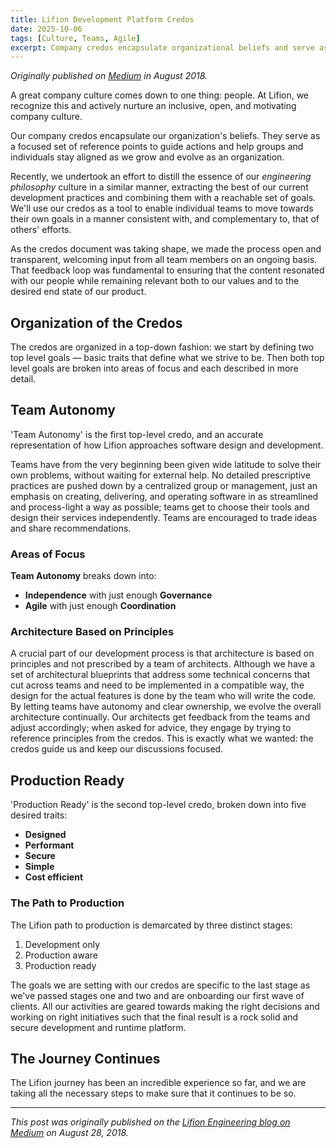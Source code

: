 ```yaml
---
title: Lifion Development Platform Credos
date: 2025-10-06
tags: [Culture, Teams, Agile]
excerpt: Company credos encapsulate organizational beliefs and serve as reference points to guide actions. Here's how we distilled our engineering philosophy into principles that enable teams to move autonomously while staying aligned.
---
```


*Originally published on [Medium](https://medium.com/lifion-engineering/slide-deck-e3321768ea6e) in August 2018.*

A great company culture comes down to one thing: people. At Lifion, we recognize this and actively nurture an inclusive, open, and motivating company culture.

Our company credos encapsulate our organization's beliefs. They serve as a focused set of reference points to guide actions and help groups and individuals stay aligned as we grow and evolve as an organization.

Recently, we undertook an effort to distill the essence of our *engineering philosophy* culture in a similar manner, extracting the best of our current development practices and combining them with a reachable set of goals. We'll use our credos as a tool to enable individual teams to move towards their own goals in a manner consistent with, and complementary to, that of others' efforts.

As the credos document was taking shape, we made the process open and transparent, welcoming input from all team members on an ongoing basis. That feedback loop was fundamental to ensuring that the content resonated with our people while remaining relevant both to our values and to the desired end state of our product.

## Organization of the Credos

The credos are organized in a top-down fashion: we start by defining two top level goals — basic traits that define what we strive to be. Then both top level goals are broken into areas of focus and each described in more detail.

## Team Autonomy

'Team Autonomy' is the first top-level credo, and an accurate representation of how Lifion approaches software design and development.

Teams have from the very beginning been given wide latitude to solve their own problems, without waiting for external help. No detailed prescriptive practices are pushed down by a centralized group or management, just an emphasis on creating, delivering, and operating software in as streamlined and process-light a way as possible; teams get to choose their tools and design their services independently. Teams are encouraged to trade ideas and share recommendations.

### Areas of Focus

**Team Autonomy** breaks down into:

- **Independence** with just enough **Governance**
- **Agile** with just enough **Coordination**

### Architecture Based on Principles

A crucial part of our development process is that architecture is based on principles and not prescribed by a team of architects. Although we have a set of architectural blueprints that address some technical concerns that cut across teams and need to be implemented in a compatible way, the design for the actual features is done by the team who will write the code. By letting teams have autonomy and clear ownership, we evolve the overall architecture continually. Our architects get feedback from the teams and adjust accordingly; when asked for advice, they engage by trying to reference principles from the credos. This is exactly what we wanted: the credos guide us and keep our discussions focused.

## Production Ready

'Production Ready' is the second top-level credo, broken down into five desired traits:

- **Designed**
- **Performant**
- **Secure**
- **Simple**
- **Cost efficient**

### The Path to Production

The Lifion path to production is demarcated by three distinct stages:

1. Development only
2. Production aware
3. Production ready

The goals we are setting with our credos are specific to the last stage as we've passed stages one and two and are onboarding our first wave of clients. All our activities are geared towards making the right decisions and working on right initiatives such that the final result is a rock solid and secure development and runtime platform.

## The Journey Continues

The Lifion journey has been an incredible experience so far, and we are taking all the necessary steps to make sure that it continues to be so.

---

*This post was originally published on the [Lifion Engineering blog on Medium](https://medium.com/lifion-engineering/slide-deck-e3321768ea6e) on August 28, 2018.*
